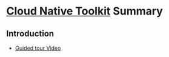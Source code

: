 # [Cloud Native Toolkit](https://cloudnativetoolkit.dev/) Summary

## Introduction

* [Guided tour Video](https://www.youtube.com/watch?v=LcWboN1T7Zk)